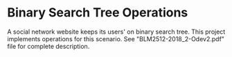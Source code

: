 # Binary Search Tree Operations
 A social network website keeps its users' on binary search tree. This project implements operations for this scenario.
 See "BLM2512-2018_2-Odev2.pdf" file for complete description.
